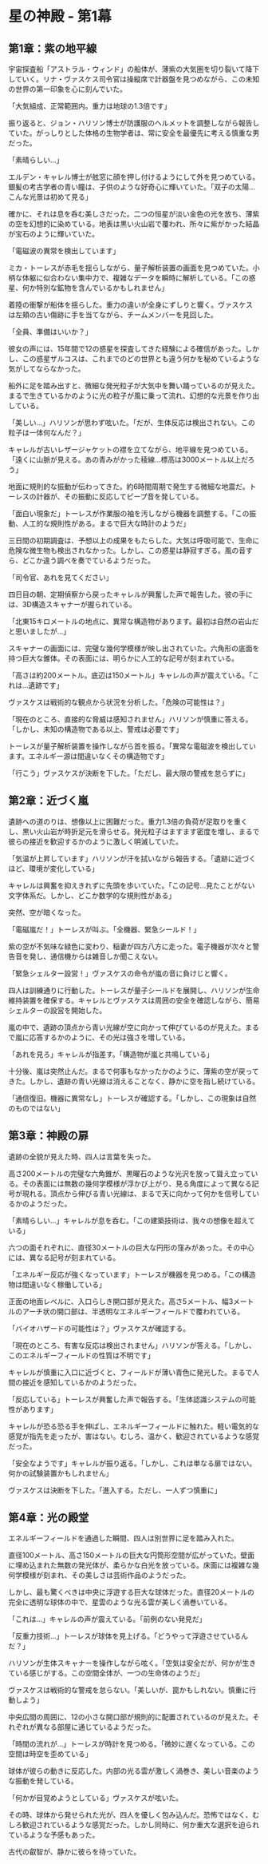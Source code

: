 # 星の神殿 - 第1幕

## 第1章：紫の地平線

宇宙探査船「アストラル・ウィンド」の船体が、薄紫の大気圏を切り裂いて降下していく。リナ・ヴァスケス司令官は操縦席で計器盤を見つめながら、この未知の世界の第一印象を心に刻んでいた。

「大気組成、正常範囲内。重力は地球の1.3倍です」

振り返ると、ジョン・ハリソン博士が防護服のヘルメットを調整しながら報告していた。がっしりとした体格の生物学者は、常に安全を最優先に考える慎重な男だった。

「素晴らしい...」

エルデン・キャレル博士が舷窓に顔を押し付けるようにして外を見つめている。銀髪の考古学者の青い瞳は、子供のような好奇心に輝いていた。「双子の太陽...こんな光景は初めて見る」

確かに、それは息を呑む美しさだった。二つの恒星が淡い金色の光を放ち、薄紫の空を幻想的に染めている。地表は黒い火山岩で覆われ、所々に紫がかった結晶が宝石のように輝いていた。

「電磁波の異常を検出しています」

ミカ・トーレスが赤毛を揺らしながら、量子解析装置の画面を見つめていた。小柄な体躯に似合わない集中力で、複雑なデータを瞬時に解析している。「この惑星、何か特別な鉱物を含んでいるかもしれません」

着陸の衝撃が船体を揺らした。重力の違いが全身にずしりと響く。ヴァスケスは左頬の古い傷跡に手を当てながら、チームメンバーを見回した。

「全員、準備はいいか？」

彼女の声には、15年間で12の惑星を探査してきた経験による確信があった。しかし、この惑星ザルコスは、これまでのどの世界とも違う何かを秘めているような気がしてならなかった。

船外に足を踏み出すと、微細な発光粒子が大気中を舞い踊っているのが見えた。まるで生きているかのように光の粒子が風に乗って流れ、幻想的な光景を作り出している。

「美しい...」ハリソンが思わず呟いた。「だが、生体反応は検出されない。この粒子は一体何なんだ？」

キャレルが古いレザージャケットの襟を立てながら、地平線を見つめている。「遠くに山脈が見える。あの青みがかった稜線...標高は3000メートル以上だろう」

地面に規則的な振動が伝わってきた。約6時間周期で発生する微細な地震だ。トーレスの計器が、その振動に反応してピープ音を発している。

「面白い現象だ」トーレスが作業服の袖を汚しながら機器を調整する。「この振動、人工的な規則性がある。まるで巨大な時計のようだ」

三日間の初期調査は、予想以上の成果をもたらした。大気は呼吸可能で、生命に危険な微生物も検出されなかった。しかし、この惑星は静寂すぎる。風の音すら、どこか違う調べを奏でているようだった。

「司令官、あれを見てください」

四日目の朝、定期偵察から戻ったキャレルが興奮した声で報告した。彼の手には、3D構造スキャナーが握られている。

「北東15キロメートルの地点に、異常な構造物があります。最初は自然の岩山だと思いましたが...」

スキャナーの画面には、完璧な幾何学模様が映し出されていた。六角形の底面を持つ巨大な錐体。その表面には、明らかに人工的な記号が刻まれている。

「高さは約200メートル。底辺は150メートル」キャレルの声が震えている。「これは...遺跡です」

ヴァスケスは戦術的な観点から状況を分析した。「危険の可能性は？」

「現在のところ、直接的な脅威は感知されません」ハリソンが慎重に答える。「しかし、未知の構造物である以上、警戒は必要です」

トーレスが量子解析装置を操作しながら首を振る。「異常な電磁波を検出しています。エネルギー源は間違いなくその構造物です」

「行こう」ヴァスケスが決断を下した。「ただし、最大限の警戒を怠らずに」

## 第2章：近づく嵐

遺跡への道のりは、想像以上に困難だった。重力1.3倍の負荷が足取りを重くし、黒い火山岩が時折足元を滑らせる。発光粒子はますます密度を増し、まるで彼らの接近を歓迎するかのように激しく明滅していた。

「気温が上昇しています」ハリソンが汗を拭いながら報告する。「遺跡に近づくほど、環境が変化している」

キャレルは興奮を抑えきれずに先頭を歩いていた。「この記号...見たことがない文字体系だ。しかし、どこか数学的な規則性がある」

突然、空が暗くなった。

「電磁嵐だ！」トーレスが叫ぶ。「全機器、緊急シールド！」

紫の空が不気味な緑色に変わり、稲妻が四方八方に走った。電子機器が次々と警告音を発し、通信機からは雑音しか聞こえない。

「緊急シェルター設営！」ヴァスケスの命令が嵐の音に負けじと響く。

四人は訓練通りに行動した。トーレスが量子シールドを展開し、ハリソンが生命維持装置を確保する。キャレルとヴァスケスは周囲の安全を確認しながら、簡易シェルターの設営を開始した。

嵐の中で、遺跡の頂点から青い光線が空に向かって伸びているのが見えた。まるで嵐に応答するかのように、その光は強さを増している。

「あれを見ろ」キャレルが指差す。「構造物が嵐と共鳴している」

十分後、嵐は突然止んだ。まるで何事もなかったかのように、薄紫の空が戻ってきた。しかし、遺跡の青い光線は消えることなく、静かに空を指し続けている。

「通信復旧。機器に異常なし」トーレスが確認する。「しかし、この現象は自然のものではない」

## 第3章：神殿の扉

遺跡の全貌が見えた時、四人は言葉を失った。

高さ200メートルの完璧な六角錐が、黒曜石のような光沢を放って聳え立っている。その表面には無数の幾何学模様が浮かび上がり、見る角度によって異なる記号が現れる。頂点から伸びる青い光線は、まるで天に向かって何かを信号しているかのようだった。

「素晴らしい...」キャレルが息を呑む。「この建築技術は、我々の想像を超えている」

六つの面それぞれに、直径30メートルの巨大な円形の窪みがあった。その中心には、異なる記号が刻まれている。

「エネルギー反応が強くなっています」トーレスが機器を見つめる。「この構造物は間違いなく稼働している」

正面の地面レベルに、入口らしき開口部が見えた。高さ5メートル、幅3メートルのアーチ状の開口部は、半透明なエネルギーフィールドで覆われている。

「バイオハザードの可能性は？」ヴァスケスが確認する。

「現在のところ、有害な反応は検出されません」ハリソンが答える。「しかし、このエネルギーフィールドの性質は不明です」

キャレルが慎重に入口に近づくと、フィールドが薄い青色に発光した。まるで人間の接近を感知しているかのようだった。

「反応している」トーレスが興奮した声で報告する。「生体認識システムの可能性があります」

キャレルが恐る恐る手を伸ばし、エネルギーフィールドに触れた。軽い電気的な感覚が指先を走ったが、害はない。むしろ、温かく、歓迎されているような感覚だった。

「安全なようです」キャレルが振り返る。「しかし、これは単なる扉ではない。何かの試験装置かもしれません」

ヴァスケスは決断を下した。「進入する。ただし、一人ずつ慎重に」

## 第4章：光の殿堂

エネルギーフィールドを通過した瞬間、四人は別世界に足を踏み入れた。

直径100メートル、高さ150メートルの巨大な円筒形空間が広がっていた。壁面に埋め込まれた無数の発光体が、柔らかな白光を放っている。床面には複雑な幾何学模様が刻まれ、その美しさは芸術作品のようだった。

しかし、最も驚くべきは中央に浮遊する巨大な球体だった。直径20メートルの完全に透明な球体の中で、星雲のような光る雲が美しく渦巻いている。

「これは...」キャレルの声が震えている。「前例のない発見だ」

「反重力技術...」トーレスが球体を見上げる。「どうやって浮遊させているんだ？」

ハリソンが生体スキャナーを操作しながら呟く。「空気は安全だが、何かが生きている感じがする。この空間全体が、一つの生命体のようだ」

ヴァスケスは戦術的な警戒を怠らない。「美しいが、罠かもしれない。慎重に行動しよう」

中央広間の周囲に、12の小さな開口部が規則的に配置されているのが見えた。それぞれが異なる部屋に通じているようだった。

「時間の流れが...」トーレスが時計を見つめる。「微妙に遅くなっている。この空間は時空を歪めている」

球体が彼らの動きに反応した。内部の光る雲が激しく渦巻き、美しい音楽のような振動を発している。

「何かが目覚めようとしている」ヴァスケスが呟いた。

その時、球体から発せられた光が、四人を優しく包み込んだ。恐怖ではなく、むしろ歓迎されているような感覚だった。しかし同時に、何か重大な選択を迫られているような予感もあった。

古代の叡智が、静かに彼らを待っていた。